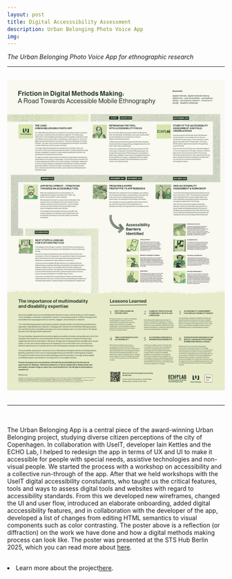 ```yaml
---
layout: post
title: Digital Accesssibility Assessment
description: Urban Belonging Photo Voice App
img: 
---
```


<i>The Urban Belonging Photo Voice App for ethnographic research</i>

***

<br/>
<div>
	 <img class="col three" src="/assets/img/berlinposter.png" alt="poster for the Berlin STS conference" title="Poster ofr the STS Hub Berlin Conference 2025"/>
</div>
<div>
<img />
</div>
<div>
	
</div>

***

<br/><br/>
The Urban Belonging App is a central piece of the award-winning Urban Belonging project, studying diverse citizen perceptions of the city of Copenhagen. In collaboration with UseIT, developer Iain Kettles and the ECHO Lab, I helped to redesign the app in terms of UX and UI to make it accessible for people with special needs, assistive technologies and non-visual people. We started the process with a workshop on accessibility and a collective run-through of the app. After that we held workshops with the UseIT digital accessibility constulants, who taught us the critical features, tools and ways to assess digital tools and websites with regard to accessibility standards. From this we developed new wireframes, changed the UI and user flow, introduced an elaborate onboarding, added digital acccessibility features, and in collaboration with the developer of the app, developed a list of changes from editing HTML semantics to visual components such as color contrasting. 
The poster above is a reflection (or diffraction) on the work we have done and how a digital methods making process can look like. The poster was presented at the STS Hub Berlin 2025, which you can read more about <a href="http://sts-hub.de/25/index.html" target="blank">here</a>.


<p align="middle">
</p>
<br/>
<li>Learn more about the project<a href="http://github.com/ECHOlab-DTU/UB-App-Accessibility-Development" target="blank">here</a>.</li>
<br/><br/><br/>
